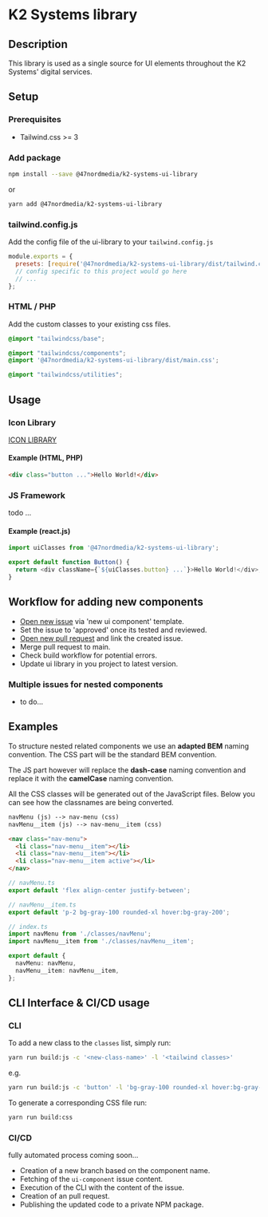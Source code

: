 # K2 Systems library

## Description

This library is used as a single source for UI elements throughout the K2 Systems' digital services.

## Setup

### Prerequisites

- Tailwind.css >= 3

### Add package

```bash
npm install --save @47nordmedia/k2-systems-ui-library
```

or

```bash
yarn add @47nordmedia/k2-systems-ui-library
```

### tailwind.config.js

Add the config file of the ui-library to your `tailwind.config.js`

```js
module.exports = {
  presets: [require('@47nordmedia/k2-systems-ui-library/dist/tailwind.config.js')],
  // config specific to this project would go here
  // ...
};
```

### HTML / PHP

Add the custom classes to your existing css files.

```css
@import "tailwindcss/base";

@import "tailwindcss/components";
@import '@47nordmedia/k2-systems-ui-library/dist/main.css';

@import "tailwindcss/utilities";
```

## Usage

### Icon Library

[ICON LIBRARY](./ICONS.md)

#### Example (HTML, PHP)

```html
<div class="button ...">Hello World!</div>
```

### JS Framework

todo ...

#### Example (react.js)

```js
import uiClasses from '@47nordmedia/k2-systems-ui-library';

export default function Button() {
  return <div className={`${uiClasses.button} ...`}>Hello World!</div>;
}
```

## Workflow for adding new components

- [Open new issue](https://github.com/47NordMedia/k2-systems-ui-library/issues/new/choose) via 'new ui component' template.
- Set the issue to 'approved' once its tested and reviewed.
- [Open new pull request](https://github.com/47NordMedia/k2-systems-ui-library/compare) and link the created issue.
- Merge pull request to main.
- Check build workflow for potential errors.
- Update ui library in you project to latest version.

### Multiple issues for nested components

- to do...

## Examples

To structure nested related components we use an **adapted BEM** naming convention.
The CSS part will be the standard BEM convention.

The JS part however will replace the **dash-case** naming convention and replace it with the **camelCase** naming convention.

All the CSS classes will be generated out of the JavaScript files. Below you can see how the classnames are being converted.

```txt
navMenu (js) --> nav-menu (css)
navMenu__item (js) --> nav-menu__item (css)
```

```html
<nav class="nav-menu">
  <li class="nav-menu__item"></li>
  <li class="nav-menu__item"></li>
  <li class="nav-menu__item active"></li>
</nav>
```

```ts
// navMenu.ts
export default 'flex align-center justify-between';

// navMenu__item.ts
export default 'p-2 bg-gray-100 rounded-xl hover:bg-gray-200';

// index.ts
import navMenu from './classes/navMenu';
import navMenu__item from './classes/navMenu__item';

export default {
  navMenu: navMenu,
  navMenu__item: navMenu__item,
};
```

## CLI Interface & CI/CD usage

### CLI

To add a new class to the `classes` list, simply run:

```bash
yarn run build:js -c '<new-class-name>' -l '<tailwind classes>'
```

e.g.

```bash
yarn run build:js -c 'button' -l 'bg-gray-100 rounded-xl hover:bg-gray-200'
```

To generate a corresponding CSS file run:

```bash
yarn run build:css
```

### CI/CD

fully automated process coming soon...

- Creation of a new branch based on the component name.
- Fetching of the `ui-component` issue content.
- Execution of the CLI with the content of the issue.
- Creation of an pull request.
- Publishing the updated code to a private NPM package.
